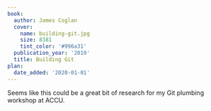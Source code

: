 ```yaml
---
book:
  author: James Coglan
  cover:
    name: building-git.jpg
    size: 8381
    tint_color: '#996a31'
  publication_year: '2019'
  title: Building Git
plan:
  date_added: '2020-01-01'
---
```


Seems like this could be a great bit of research for my Git plumbing workshop at ACCU.
